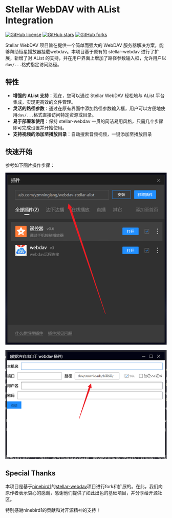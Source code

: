 # Stellar WebDAV with AList Integration

[![GitHub license](https://img.shields.io/github/license/yzmninglang/stellar-webdav-alist)](https://github.com/yzmninglang/stellar-webdav-alist/blob/main/LICENSE)
[![GitHub stars](https://img.shields.io/github/stars/yzmninglang/stellar-webdav-alist)](https://github.com/yzmninglang/stellar-webdav-alist/stargazers)
[![GitHub forks](https://img.shields.io/github/forks/yzmninglang/stellar-webdav-alist)](https://github.com/yzmninglang/stellar-webdav-alist/network)

Stellar WebDAV 项目旨在提供一个简单而强大的 WebDAV 服务器解决方案，能够帮助恒星播放器挂载webdav。本项目基于原有的 stellar-webdav 进行了扩展，新增了对 AList 的支持，并在用户界面上增加了路径参数输入框，允许用户以`dav/...`格式指定访问路径。

## 特性

- **增强的 AList 支持**：现在，您可以通过 Stellar WebDAV 轻松地与 AList 平台集成，实现更高效的文件管理。
- **灵活的路径参数**：通过在原有界面中添加路径参数输入框，用户可以方便地使用`dav/...`格式直接访问特定资源或目录。
- **易于部署和使用**：保持 stellar-webdav 一贯的简洁易用风格，只需几个步骤即可完成设置并开始使用。
- **支持视频的添加至播放目录**：自动搜索音频视频，一键添加至播放目录

## 快速开始

参考如下图片操作步骤：

![image-20250306181923485](./pic/image-20250306181923485.png)

![image-20250306182041469](./pic/image-20250306182041469.png)


## Special Thanks

本项目是基于[ninebird1](https://github.com/ninebird1)的[stellar-webdav](https://github.com/ninebird1/stellar-webdav)项目进行fork和扩展的。在此，我们向原作者表示衷心的感谢，感谢他们提供了如此出色的基础项目，并分享给开源社区。

特别感谢ninebird1的贡献和对开源精神的支持！
